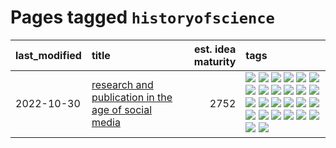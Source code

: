 # Pages tagged `historyofscience`

|last_modified|title|est. idea maturity|tags
|:---|:---|---:|:---|
|2022-10-30|[research and publication in the age of social media](../research-and-social.md)|2752|[![](https://img.shields.io/badge/tag-arxiv-99b5f2)](../tags/arxiv.md) [![](https://img.shields.io/badge/tag-citation-d46ff4)](../tags/citation.md) [![](https://img.shields.io/badge/tag-corrections-faa2fc)](../tags/corrections.md) [![](https://img.shields.io/badge/tag-credit-1ee399)](../tags/credit.md) [![](https://img.shields.io/badge/tag-curation-49fd1a)](../tags/curation.md) [![](https://img.shields.io/badge/tag-discoverability-6edb5)](../tags/discoverability.md) [![](https://img.shields.io/badge/tag-discussion-83cbca)](../tags/discussion.md) [![](https://img.shields.io/badge/tag-feed-f1c85)](../tags/feed.md) [![](https://img.shields.io/badge/tag-git-2229ca)](../tags/git.md) [![](https://img.shields.io/badge/tag-github-3b815)](../tags/github.md) [![](https://img.shields.io/badge/tag-historyofscience-3b18a)](../tags/historyofscience.md) [![](https://img.shields.io/badge/tag-mastodon-957448)](../tags/mastodon.md) [![](https://img.shields.io/badge/tag-openreview-936135)](../tags/openreview.md) [![](https://img.shields.io/badge/tag-paperswithcode-deeba9)](../tags/paperswithcode.md) [![](https://img.shields.io/badge/tag-platform-c456a9)](../tags/platform.md) [![](https://img.shields.io/badge/tag-publication-4db4d2)](../tags/publication.md) [![](https://img.shields.io/badge/tag-reproducibility-d7de4b)](../tags/reproducibility.md) [![](https://img.shields.io/badge/tag-research-e54ba1)](../tags/research.md) [![](https://img.shields.io/badge/tag-retractions-426a5f)](../tags/retractions.md) [![](https://img.shields.io/badge/tag-search-e3b2c7)](../tags/search.md) [![](https://img.shields.io/badge/tag-socialmedia-dafbc7)](../tags/socialmedia.md) [![](https://img.shields.io/badge/tag-stackoverflow-7064e0)](../tags/stackoverflow.md) [![](https://img.shields.io/badge/tag-subscription-6819c6)](../tags/subscription.md) [![](https://img.shields.io/badge/tag-transparency-11772b)](../tags/transparency.md) [![](https://img.shields.io/badge/tag-twitter-5fba1d)](../tags/twitter.md) [![](https://img.shields.io/badge/tag-validation-587798)](../tags/validation.md)|
